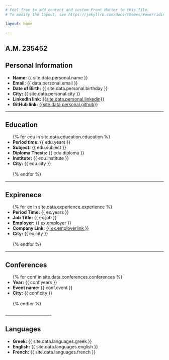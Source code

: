 ```yaml
---
# Feel free to add content and custom Front Matter to this file.
# To modify the layout, see https://jekyllrb.com/docs/themes/#overriding-theme-defaults

layout: home

---
```


<h2>A.M. 235452</h2>
<h2>Personal Information</h2>


<ul>
    <li><strong>Name:</strong> {{ site.data.personal.name }}</li>
    <li><strong>Email:</strong> {{  data.personal.email }}</li>
    <li><strong>Date of Birth:</strong> {{ site.data.personal.birthday }}</li>
    <li><strong>City:</strong> {{ site.data.personal.city }}</li>
    <li>
        <strong>LinkedIn link:</strong> 
        <a href="http://{{ site.data.personal.linkedin }}" target="_blank">{{site.data.personal.linkedin}}</a>
    </li>
    <li>
        <strong>GitHub link:</strong>
        <a href="http://{{ site.data.personal.github }}" target="_blank">{{site.data.personal.github}}</a>
    </li>
</ul>

_______________________


<h2>Education</h2>

<ul>
    {% for edu in site.data.education.education %}
        <li><strong>Period time:</strong> {{ edu.years }}</li>
        <li><strong>Subject:</strong> {{ edu.subject }} </li>
        <li><strong>Diploma Thesis:</strong> {{ edu.diploma }} </li> 
        <li><strong>Institute:</strong> {{ edu.institute }}</li>
        <li><strong>City:</strong> {{ edu.city }} </li><br>
    {% endfor %}
</ul>

_______________________


<h2>Expirenece</h2>

<ul>
    {% for ex in site.data.experience.experience %}
        <li><strong>Period Time:</strong> {{ ex.years }} </li>
        <li><strong>Job Title:</strong> {{ ex.job }} </li> 
        <li><strong>Employer:</strong> {{ ex.employer }} </li> 
        <li><strong>Company Link:</strong> <a href="http://{{ ex.employerlink }}" target="_blank">{{ ex.employerlink }}</a></li>
        <li><strong>City:</strong> {{ ex.city }}</li><br>
    {% endfor %}
</ul>

_______________________


<h2>Conferences</h2>

<ul>
    {% for conf in site.data.conferences.conferences %}
        <li><strong>Year:</strong> {{ conf.years }}</li> 
        <li><strong>Event name:</strong> {{ conf.event }}</li> 
        <li><strong>City:</strong> {{ conf.city }}</li> <br>
    {% endfor %}
</ul>
_______________________


<h2>Languages</h2>

<ul>
    <li><strong>Greek:</strong> {{ site.data.languages.greek }}</li>
    <li><strong>English:</strong> {{ site.data.languages.english }}</li>
    <li><strong>French:</strong> {{ site.data.languages.french }}</li>
</ul>

